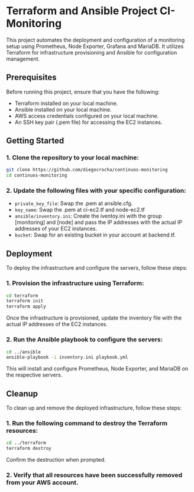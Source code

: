 # Terraform and Ansible Project CI-Monitoring

This project automates the deployment and configuration of a monitoring setup using Prometheus, Node Exporter, Grafana and MariaDB. It utilizes Terraform for infrastructure provisioning and Ansible for configuration management.

## Prerequisites

Before running this project, ensure that you have the following:

- Terraform installed on your local machine.
- Ansible installed on your local machine.
- AWS access credentials configured on your local machine.
- An SSH key pair (.pem file) for accessing the EC2 instances.

## Getting Started

### 1. Clone the repository to your local machine:

   ```bash
   git clone https://github.com/diegocrocha/continuos-monitoring
   cd continuos-monitoring
```

### 2. Update the following files with your specific configuration:

   - `private_key_file`: Swap the .pem at ansible.cfg.
   - `key_name`: Swap the .pem at ci-ec2.tf and node-ec2.tf
   - `ansible/inventory.ini`: Create the iventoy.ini with the group [monitoring] and [node] and pass the IP addresses with the actual IP addresses of your EC2 instances.
   - `bucket`: Swap for an existing bucket in your account at backend.tf.

## Deployment

To deploy the infrastructure and configure the servers, follow these steps:

### 1. Provision the infrastructure using Terraform:

   ```bash
   cd terraform
   terraform init
   terraform apply
```
Once the infrastructure is provisioned, update the inventory file with the actual IP addresses of the EC2 instances.

### 2. Run the Ansible playbook to configure the servers:

   ```bash
   cd ../ansible
   ansible-playbook -i inventory.ini playbook.yml
```
This will install and configure Prometheus, Node Exporter, and MariaDB on the respective servers.

## Cleanup

To clean up and remove the deployed infrastructure, follow these steps:

### 1. Run the following command to destroy the Terraform resources:
   ```bash
   cd ../terraform
   terraform destroy
```
Confirm the destruction when prompted.

### 2. Verify that all resources have been successfully removed from your AWS account.
